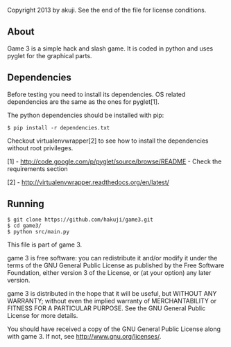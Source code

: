 Copyright 2013 by akuji.
See the end of the file for license conditions.

## About ##
Game 3 is a simple hack and slash game.
It is coded in python and uses pyglet for the graphical parts.

## Dependencies ##
Before testing you need to install its dependencies. OS related dependencies
are the same as the ones for pyglet[1].

The python dependencies should be installed with pip:

    $ pip install -r dependencies.txt

Checkout virtualenvwrapper[2] to see how to install the dependencies without root
privileges.

[1] - http://code.google.com/p/pyglet/source/browse/README - Check the requirements section

[2] - http://virtualenvwrapper.readthedocs.org/en/latest/

## Running ##

```
$ git clone https://github.com/hakuji/game3.git
$ cd game3/
$ python src/main.py
```


This file is part of game 3.

game 3 is free software: you can redistribute it and/or modify
it under the terms of the GNU General Public License as published by
the Free Software Foundation, either version 3 of the License, or
(at your option) any later version.

game 3 is distributed in the hope that it will be useful,
but WITHOUT ANY WARRANTY; without even the implied warranty of
MERCHANTABILITY or FITNESS FOR A PARTICULAR PURPOSE.  See the
GNU General Public License for more details.

You should have received a copy of the GNU General Public License
along with game 3.  If not, see <http://www.gnu.org/licenses/>.
